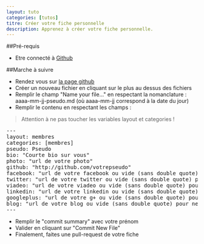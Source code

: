 ```yaml
---
layout: tuto
categories: [tutos]
titre: Créer votre fiche personnelle
description: Apprenez à créer votre fiche personnelle.
---
```


##Pré-requis

* Etre connecté à [Github](https://github.com/login)

##Marche à suivre

* Rendez vous sur [la page github](https://github.com/manland/jekhub/tree/gh-pages/_posts/membres)
* Créer un nouveau fichier en cliquant sur le plus au dessus des fichiers
* Remplir le champ "Name your file..." en respectant la nomanclature : aaaa-mm-jj-pseudo.md (où aaaa-mm-jj correspond à la date du jour)
* Remplir le contenu en respectant les champs :

> Attention à ne pas toucher les variables layout et categories !

<pre>
---
layout: membres
categories: [membres]
pseudo: Pseudo
bio: "Courte bio sur vous"
photo: "url de votre photo"
github: "http://github.com/votrepseudo"
facebook: "url de votre facebook ou vide (sans double quote) pour ne pas être pris en compte"
twitter: "url de votre twitter ou vide (sans double quote) pour ne pas être pris en compte"
viadeo: "url de votre viadeo ou vide (sans double quote) pour ne pas être pris en compte"
linkedin: "url de votre linkedin ou vide (sans double quote) pour ne pas être pris en compte"
googleplus: "url de votre g+ ou vide (sans double quote) pour ne pas être pris en compte"
blog: "url de votre blog ou vide (sans double quote) pour ne pas être pris en compte"
---
</pre>

* Remplir le "commit summary" avec votre prénom
* Valider en cliquant sur "Commit New File"
* Finalement, faites une pull-request de votre fiche